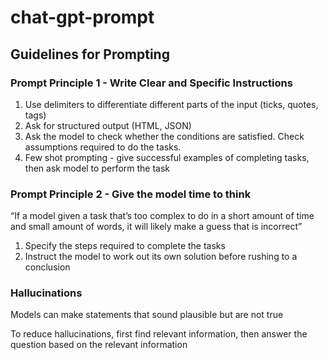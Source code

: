 # chat-gpt-prompt

## Guidelines for Prompting
### Prompt Principle 1 - Write Clear and Specific Instructions
1. Use delimiters to differentiate different parts of the input (ticks, quotes, tags)
2. Ask for structured output (HTML, JSON)
3. Ask the model to check whether the conditions are satisfied.  Check assumptions required to do the tasks.
4. Few shot prompting - give successful examples of completing tasks, then ask model to perform the task

### Prompt Principle 2 - Give the model time to think
“If a model given a task that’s too complex to do in a short amount of time and small amount of words, it will likely make a guess that is incorrect”

1. Specify the steps required to complete the tasks
2. Instruct the model to work out its own solution before rushing to a conclusion


### Hallucinations
Models can make statements that sound plausible but are not true

To reduce hallucinations, first find relevant information, then answer the question based on the relevant information
